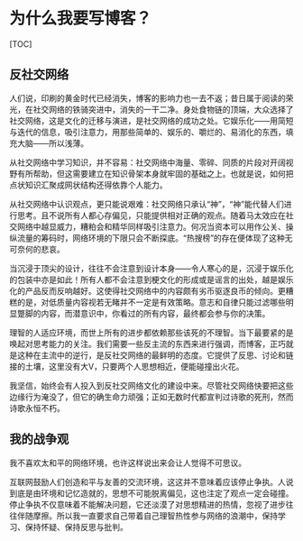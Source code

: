 # 为什么我要写博客？

[TOC]

## 反社交网络

人们说，印刷的黄金时代已经消失，博客的影响力也一去不返；昔日属于阅读的荣光，在社交网络的铁骑突进中，消失的一干二净。身处食物链的顶端，大众选择了社交网络，这是文化的迁移与演进，是社交网络的成功之处。它娱乐化——用简短与迭代的信息，吸引注意力，用那些简单的、娱乐的、嚼烂的、易消化的东西，填充大脑——所以浅薄。

从社交网络中学习知识，并不容易：社交网络中海量、零碎、同质的片段对开阔视野有所帮助，但这需要建立在知识骨架本身就牢固的基础之上。也就是说，如何把点状知识汇聚成网状结构还得依靠个人能力。

从社交网络中认识观点，更只能说艰难：社交网络只承认“神”，“神”能代替人们进行思考。且不说所有人都心存偏见，只能提供相对正确的观点。随着马太效应在社交网络中越显威力，糟粕会和精华同样吸引注意力。何况当资本可以用作公关、操纵流量的筹码时，网络环境的下限只会不断探底。“热搜榜”的存在便体现了这种无可奈何的悲哀。

当沉浸于顶尖的设计，往往不会注意到设计本身——令人寒心的是，沉浸于娱乐化的包装中亦是如此！所有人都不会注意到梗文化的形成或是谣言的出处，越是娱乐化的产品反而反响越好。这使得社交网络中的内容颇有劣币驱逐良币的倾向。更糟糕的是，对低质量内容视若无睹并不一定是有效策略。意志和自律只能过滤哪些明显蹩脚的内容，而潜意识中，你看过的所有内容，最终都会参与你的决策。

理智的人适应环境，而世上所有的进步都依赖那些该死的不理智。当下最要紧的是唤起对思考能力的关注。我们需要一些反主流的东西来进行强调，而博客，正巧就是这种在主流中的逆行，是反社交网络的最鲜明的态度。它提供了反思、讨论和链接的土壤，这里没有大V，只要两个人思想相近，便能碰撞出火花。

我坚信，始终会有人投入到反社交网络文化的建设中来。尽管社交网络快要把这些边缘行为淹没了，但它的确生命力顽强；正如无数时代都宣判过诗歌的死刑，然而诗歌<Spark maxDelay="1050" :color="['#FFE55D','#FFA45D','#FFC45D']">永恒不朽。</Spark>

## 我的战争观

我不喜欢太和平的网络环境，也许这样说出来会让人觉得不可思议。

互联网鼓励人们创造和平与友善的交流环境，这这并不意味着应该停止争执。人说到底是由环境和记忆造就的，思想不可能脱离偏见，这也注定了观点一定会碰撞。停止争执不仅意味着不能解决问题，它还淡漠了对思想精进的热情，忽视了进步往往伴随摩擦。所以我一直要求自己带着自己理智热性参与网络的浪潮中，保持学习、保持怀疑、保持反思与批判。

